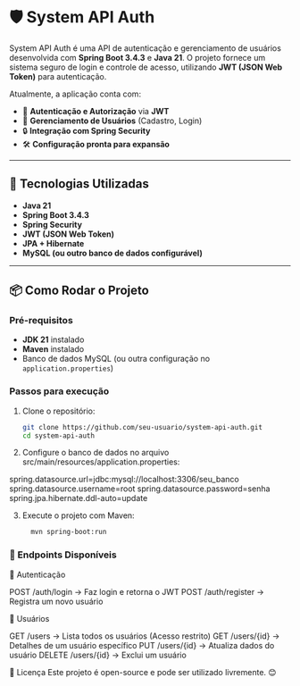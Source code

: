 # 🛡️ System API Auth

System API Auth é uma API de autenticação e gerenciamento de usuários desenvolvida com **Spring Boot 3.4.3** e **Java 21**. O projeto fornece um sistema seguro de login e controle de acesso, utilizando **JWT (JSON Web Token)** para autenticação.

Atualmente, a aplicação conta com:

- 🔐 **Autenticação e Autorização** via **JWT**
- 👤 **Gerenciamento de Usuários** (Cadastro, Login)
- 🔒 **Integração com Spring Security**
- 🛠️ **Configuração pronta para expansão**

---

## 🚀 Tecnologias Utilizadas

- **Java 21**
- **Spring Boot 3.4.3**
- **Spring Security**
- **JWT (JSON Web Token)**
- **JPA + Hibernate**
- **MySQL (ou outro banco de dados configurável)**

---

## 📦 Como Rodar o Projeto

### Pré-requisitos

- **JDK 21** instalado
- **Maven** instalado
- Banco de dados MySQL (ou outra configuração no `application.properties`)

### Passos para execução

1. Clone o repositório:
   ```sh
   git clone https://github.com/seu-usuario/system-api-auth.git
   cd system-api-auth
2. Configure o banco de dados no arquivo src/main/resources/application.properties:

spring.datasource.url=jdbc:mysql://localhost:3306/seu_banco
spring.datasource.username=root
spring.datasource.password=senha
spring.jpa.hibernate.ddl-auto=update

3. Execute o projeto com Maven:
   ```sh
     mvn spring-boot:run


### 🔑 Endpoints Disponíveis

🔹 Autenticação

POST /auth/login → Faz login e retorna o JWT
POST /auth/register → Registra um novo usuário

🔹 Usuários

GET /users → Lista todos os usuários (Acesso restrito)
GET /users/{id} → Detalhes de um usuário específico
PUT /users/{id} → Atualiza dados do usuário
DELETE /users/{id} → Exclui um usuário

📜 Licença
Este projeto é open-source e pode ser utilizado livremente. 😊





